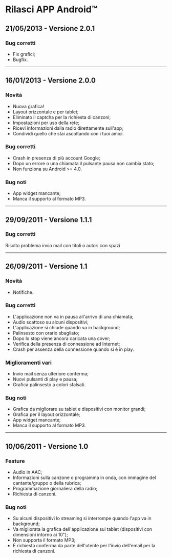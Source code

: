 # Rilasci APP Android™ #

## 21/05/2013 - Versione 2.0.1 ##

### Bug corretti ###
  * Fix grafici;
  * Bugfix.


---


## 16/01/2013 - Versione 2.0.0 ##

### Novità ###
  * Nuova grafica!
  * Layout orizzontale e per tablet;
  * Eliminato il captcha per la richiesta di canzoni;
  * Impostazioni per uso della rete;
  * Ricevi informazioni dalla radio direttamente sull\'app;
  * Condividi quello che stai ascoltando con i tuoi amici.

### Bug corretti ###
  * Crash in presenza di più account Google;
  * Dopo un errore o una chiamata il pulsante pausa non cambia stato;
  * Non funziona su Android >= 4.0.

### Bug noti ###
  * App widget mancante;
  * Manca il supporto al formato MP3.


---


## 29/09/2011 - Versione 1.1.1 ##

### Bug corretti ###
Risolto problema invio mail con titoli o autori con spazi


---


## 26/09/2011 - Versione 1.1 ##

### Novità ###
  * Notifiche.

### Bug corretti ###
  * L'applicazione non va in pausa all'arrivo di una chiamata;
  * Audio scattoso su alcuni dispositivi;
  * L'applicazione si chiude quando va in background;
  * Palinsesto con orario sbagliato;
  * Dopo lo stop viene ancora caricata una cover;
  * Verifica della presenza di connessione ad Internet;
  * Crash per assenza della connessione quando si è in play.

### Miglioramenti vari ###
  * Invio mail senza ulteriore conferma;
  * Nuovi pulsanti di play e pausa;
  * Grafica palinsesto a colori sfalsati.

### Bug noti ###
  * Grafica da migliorare su tablet e dispositivi con monitor grandi;
  * Grafica per il layout orizzontale;
  * App widget mancante;
  * Manca il supporto al formato MP3.


---


## 10/06/2011 - Versione 1.0 ##

### Feature ###
  * Audio in AAC;
  * Informazioni sulla canzone o programma in onda, con immagine del cantante/gruppo o della rubrica;
  * Programmazione giornaliera della radio;
  * Richiesta di canzoni.

### Bug noti ###
  * Su alcuni dispositivi lo streaming si interrompe quando l'app va in background;
  * Va migliorata la grafica dell'applicazione sui tablet (dispositivi con dimensioni intorno ai 10");
  * Non supporta il formato MP3;
  * È richiesta conferma da parte dell'utente per l'invio dell'email per la richiesta di canzoni.
